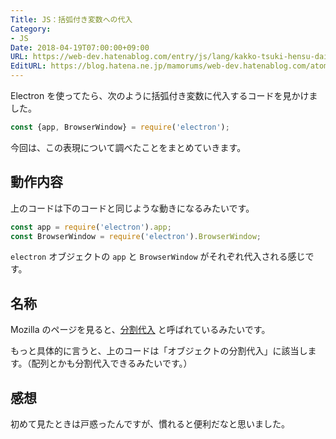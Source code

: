 ```yaml
---
Title: JS：括弧付き変数への代入
Category:
- JS
Date: 2018-04-19T07:00:00+09:00
URL: https://web-dev.hatenablog.com/entry/js/lang/kakko-tsuki-hensu-dainyu
EditURL: https://blog.hatena.ne.jp/mamorums/web-dev.hatenablog.com/atom/entry/17391345971634777582
---
```


Electron を使ってたら、次のように括弧付き変数に代入するコードを見かけました。

```javascript
const {app, BrowserWindow} = require('electron');
```

今回は、この表現について調べたことをまとめていきます。


## 動作内容
上のコードは下のコードと同じような動きになるみたいです。

```javascript
const app = require('electron').app;
const BrowserWindow = require('electron').BrowserWindow;
```

`electron` オブジェクトの `app` と `BrowserWindow` がそれぞれ代入される感じです。


## 名称
Mozilla のページを見ると、[分割代入](https://developer.mozilla.org/ja/docs/Web/JavaScript/Reference/Operators/Destructuring_assignment) と呼ばれているみたいです。

もっと具体的に言うと、上のコードは「オブジェクトの分割代入」に該当します。（配列とかも分割代入できるみたいです。）


## 感想
初めて見たときは戸惑ったんですが、慣れると便利だなと思いました。
